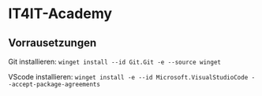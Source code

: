 # IT4IT-Academy

## Vorrausetzungen
Git installieren: `winget install --id Git.Git -e --source winget`

VScode installieren: `winget install -e --id Microsoft.VisualStudioCode --accept-package-agreements`
